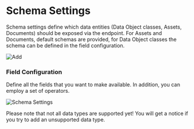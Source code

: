 # Schema Settings

Schema settings define which data entities (Data Object classes, Assets, Documents) should be exposed via the endpoint. For Assets and Documents, default schemas are provided, for Data Object classes the schema can be defined in the field configuration. 

![Add](../../img/graphql/schema_add.png)

### Field Configuration

Define all the fields that you want to make available. In addition, you can employ a set of operators.

![Schema Settings](../../img/graphql/schema.png)

Please note that not all data types are supported yet!
You will get a notice if you try to add an unsupported data type.